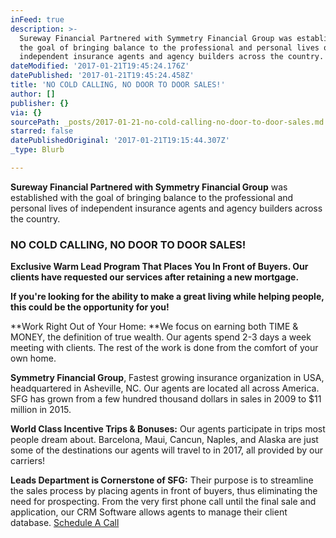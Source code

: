```yaml
---
inFeed: true
description: >-
  Sureway Financial Partnered with Symmetry Financial Group was established with
  the goal of bringing balance to the professional and personal lives of
  independent insurance agents and agency builders across the country.
dateModified: '2017-01-21T19:45:24.176Z'
datePublished: '2017-01-21T19:45:24.458Z'
title: 'NO COLD CALLING, NO DOOR TO DOOR SALES!'
author: []
publisher: {}
via: {}
sourcePath: _posts/2017-01-21-no-cold-calling-no-door-to-door-sales.md
starred: false
datePublishedOriginal: '2017-01-21T19:15:44.307Z'
_type: Blurb

---
```

**Sureway Financial Partnered with Symmetry Financial Group** was established with the goal of bringing balance to the professional and personal lives of independent insurance agents and agency builders across the country.

### **NO COLD CALLING, NO DOOR TO DOOR SALES!**

**Exclusive Warm Lead Program That Places You In Front of Buyers. Our clients have requested our services after retaining a new mortgage.**

**If you're looking for the ability to make a great living while helping people, this could be the opportunity for you!**

**Work Right Out of Your Home: **We focus on earning both TIME & MONEY, the definition of true wealth. Our agents spend 2-3 days a week meeting with clients. The rest of the work is done from the comfort of your own home.

**Symmetry Financial Group**, Fastest growing insurance organization in USA, headquartered in Asheville, NC. Our agents are located all across America. SFG has grown from a few hundred thousand dollars in sales in 2009 to $11 million in 2015\.

**World Class Incentive Trips & Bonuses:** Our agents participate in trips most people dream about. Barcelona, Maui, Cancun, Naples, and Alaska are just some of the destinations our agents will travel to in 2017, all provided by our carriers!

**Leads Department is Cornerstone of SFG:** Their purpose is to streamline the sales process by placing agents in front of buyers, thus eliminating the need for prospecting. From the very first phone call until the final sale and application, our CRM Software allows agents to manage their client database.
[Schedule A Call][0]

[0]: https://calendly.com/surewaytolive/15min/01-21-2017?back=1